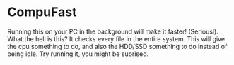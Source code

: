 # CompuFast
Running this on your PC in the background will make it faster! (Seriousl).
What the hell is this?
It checks every file in the entire system. This will give the cpu something to do, and also the HDD/SSD something to do instead of being idle.
Try running it, you might be suprised.
